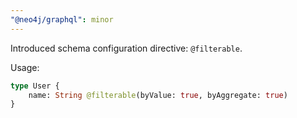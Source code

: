 ```yaml
---
"@neo4j/graphql": minor
---
```


Introduced schema configuration directive: `@filterable`.

Usage:

```graphql
type User {
    name: String @filterable(byValue: true, byAggregate: true)
}
```
